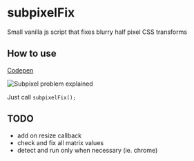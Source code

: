 # subpixelFix
Small vanilla js script that fixes blurry half pixel CSS transforms

## How to use
[Codepen](https://codepen.io/engray/pen/QQZZre)

![Subpixel problem explained](https://i.imgur.com/xxlTAK2.png)

Just call ```subpixelFix();```

## TODO
* add on resize callback
* check and fix all matrix values
* detect and run only when necessary (ie. chrome)
